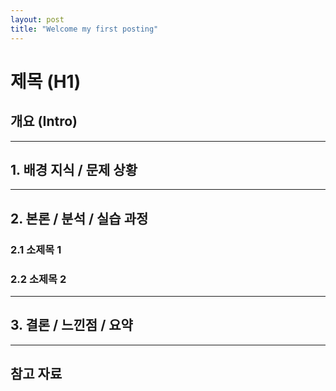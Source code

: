 ```yaml
---
layout: post
title: "Welcome my first posting"
---
```


# 제목 (H1)

## 개요 (Intro)

<!-- 여기에 간단한 소개나 요약 내용을 적는 섹션 -->

---

## 1. 배경 지식 / 문제 상황

<!-- 주제를 선택한 이유, 문제 발생 배경 등을 정리 -->

---

## 2. 본론 / 분석 / 실습 과정

<!-- 핵심 설명, 코드 예시, 실습 결과, 분석 등 포함 -->

### 2.1 소제목 1

### 2.2 소제목 2

---

## 3. 결론 / 느낀점 / 요약

<!-- 배운 점, 개선할 점, 마무리 정리 -->

---

## 참고 자료
